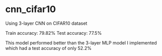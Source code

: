 # cnn_cifar10
Using 3-layer CNN on CIFAR10 dataset

Train accuracy: 79.82%
Test accuracy: 77.5%

This model performed better than the 3-layer MLP model I implemented which had a test accuracy of only 52.2%
